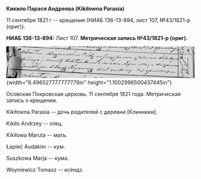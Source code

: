 **Кикило Парася Андреева (Kikiłowna Parasia)**

11 сентября 1821 г -- крещение (НИАБ 136-13-894, лист 107, №43/1821-р
(ориг)).

**НИАБ 136-13-894:** Лист 107. **Метрическая запись №43/1821-р (ориг).**

![](./media/157446c29dd190f28d76b65605e351daf60d576c.png){width="6.496527777777778in"
height="1.1002996500437445in"}

Осовская Покровская церковь. 11 сентября 1821 года. Метрическая запись о
крещении.

Kikiłowna Parasia -- дочь родителей с деревни \[Клинники\].

Kikiło Andrzey -- отец.

Kikiłowa Maruta -- мать.

Łapieć Audakim -- кум.

Suszkowa Marja -- кума.

Woyniewicz Tomasz -- ксёндз.
